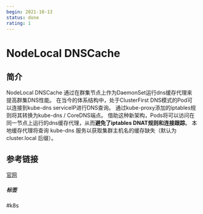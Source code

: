 ```yaml
---
begin: 2021-10-13
status: done
rating: 1
---
```


# NodeLocal DNSCache

## 简介

NodeLocal DNSCache 通过在群集节点上作为DaemonSet运行dns缓存代理来提高群集DNS性能。 在当今的体系结构中，处于ClusterFirst DNS模式的Pod可以连接到kube-dns serviceIP进行DNS查询。 通过kube-proxy添加的iptables规则将其转换为kube-dns / CoreDNS端点。 借助这种新架构，Pods将可以访问在同一节点上运行的dns缓存代理，从而**避免了iptables DNAT规则和连接跟踪**。 本地缓存代理将查询 kube-dns 服务以获取集群主机名的缓存缺失（默认为 cluster.local 后缀）。


## 参考链接

[官网](https://kubernetes.io/zh/docs/tasks/administer-cluster/nodelocaldns/)


##### 标签
#k8s